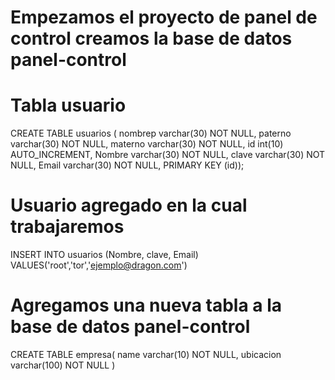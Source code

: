 # Empezamos el proyecto de panel de control creamos la base de datos panel-control

# Tabla usuario

CREATE TABLE usuarios (
	nombrep  varchar(30) NOT NULL,
	paterno varchar(30) NOT NULL,
	materno varchar(30) NOT NULL,
    id int(10) AUTO_INCREMENT,
	Nombre varchar(30) NOT NULL,
	clave varchar(30)  NOT NULL,
	Email varchar(30)  NOT NULL,
	PRIMARY KEY (id));

# Usuario agregado en la cual trabajaremos
INSERT INTO usuarios (Nombre, clave, Email) VALUES('root','tor','ejemplo@dragon.com')

# Agregamos una nueva tabla a la base de datos panel-control
CREATE TABLE empresa(
    name varchar(10) NOT NULL,
    ubicacion varchar(100) NOT NULL
)
